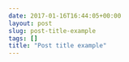 ```yaml
---
date: 2017-01-16T16:44:05+00:00
layout: post
slug: post-title-example
tags: []
title: "Post title example"
---
```

 <Insert your content here> 
 